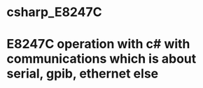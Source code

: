 # csharp_E8247C

# E8247C operation with c# with communications which is about serial, gpib, ethernet else

